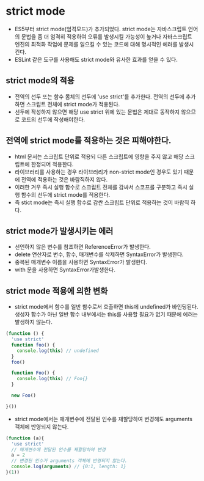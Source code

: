 # strict mode
- ES5부터 strict mode(엄격모드)가 추가되었다. strict mode는 자바스크립트 언어의 문법을 좀 더 엄격히 적용하여 오류를 발생시킬 가능성이 높거나 자바스크립트 엔진의 최적화 작업에 문제를 일으킬 수 있는 코드에 대해 명시적인 에러를 발생시킨다.
- ESLint 같은 도구를 사용해도 strict mode와 유사한 효과를 얻을 수 있다.

## strict mode의 적용
- 전역의 선두 또는 함수 몸체의 선두에 'use strict'를 추가한다. 전역의 선두에 추가하면 스크립트 전체에 strict mode가 적용된다.
- 선두에 작성하지 않으면 해당 use strict 위에 있는 문법은 제대로 동작하지 않으므로 코드의 선두에 작성해야한다.

## 전역에 strict mode를 적용하는 것은 피해야한다.
- html 문서는 스크립트 단위로 적용되 다른 스크립트에 영향을 주지 않고 해당 스크립트에 한정되어 적용한다.
- 라이브러리를 사용하는 경우 라이브러리가 non-strict mode인 경우도 있기 때문에 전역에 적용하는 것은 바람직하지 않다.
- 이러한 겨우 즉시 실행 함수로 스크립트 전체를 감싸서 스코프를 구분하고 즉시 실행 함수의 선두에 strict mode를 적용한다.
- 즉 stict mode는 즉시 실행 함수로 감싼 스크립트 단위로 적용하는 것이 바람직 하다.

## strict mode가 발생시키는 에러
- 선언하지 않은 변수를 참조하면 ReferenceError가 발생한다.
- delete 연산자로 변수, 함수, 매개변수를 삭제하면 SyntaxError가 발생한다.
- 중복된 매개변수 이름을 사용하면 SyntaxError가 발생한다.
- with 문을 사용하면 SyntaxError가발생한다.

## strict mode 적용에 의한 변화
- strict mode에서 함수를 일반 함수로서 호출하면 this에 undefined가 바인딩된다. 생성자 함수가 아닌 일반 함수 내부에서는 this를 사용할 필요가 없기 때문에 에러는 발생하지 않는다.

```javascript
(function () {
  'use strict'
  function foo() {
    console.log(this) // undefined
  }
  foo()

  function Foo() {
    console.log(this) // Foo{}
  }

  new Foo()

}())
```

- strict mode에서는 매개변수에 전달된 인수를 재할당하여 변경해도 arguments 객체에 반영되지 않는다.

```javascript
(function (a){
  'use strict'
  // 매개변수에 전달된 인수를 재할당하여 변경
  a = 2 
  // 변경된 인수가 arguments 객체에 반영되지 않는다.
  console.log(arguments) // {0:1, length: 1}
}(1))
```